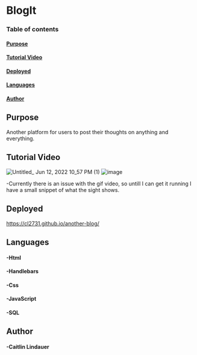 # BlogIt

### Table of contents
#### [Purpose](#first)
#### [Tutorial Video](#video)
#### [Deployed](#third)
#### [Languages](#terms)
#### [Author](#author)
    
## Purpose <a name="first"/>
Another platform for users to post their thoughts on anything and everything.

## Tutorial Video <a name="video"/>
![Untitled_ Jun 12, 2022 10_57 PM (1)](https://user-images.githubusercontent.com/100871996/173282818-160102f5-eead-4132-b044-6a19980cce8d.gif)
![image](https://user-images.githubusercontent.com/100871996/173283314-066e53fb-d354-4839-8aa4-66fcad294645.png)

-Currently there is an issue with the gif video, so untill I can get it running I have a small snippet of what the sight shows.

## Deployed <a name="third"/>
https://cl2731.github.io/another-blog/

## Languages <a name="terms"/>
#### -Html
#### -Handlebars
#### -Css
#### -JavaScript
#### -SQL

## Author <a name="author"/>
#### -Caitlin Lindauer
